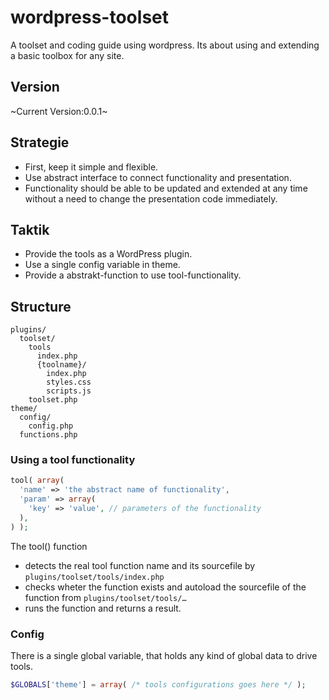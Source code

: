 wordpress-toolset
===============

A toolset and coding guide using wordpress.
Its about using and extending a basic toolbox for any site.

Version
---------------
~Current Version:0.0.1~

Strategie
---------------
- First, keep it simple and flexible.
- Use abstract interface to connect functionality and presentation.
- Functionality should be able to be updated and extended at any time without a need to change the presentation code immediately.

Taktik
---------------
- Provide the tools as a WordPress plugin.
- Use a single config variable in theme.
- Provide a abstrakt-function to use tool-functionality.

Structure
---------------

    plugins/
      toolset/
        tools
          index.php
          {toolname}/
            index.php
            styles.css
            scripts.js
        toolset.php
    theme/
      config/
        config.php
      functions.php
    
### Using a tool functionality

````php
tool( array(
  'name' => 'the abstract name of functionality',
  'param' => array(
    'key' => 'value', // parameters of the functionality
  ),
) );
````
The tool() function
  - detects the real tool function name and its sourcefile by <code>plugins/toolset/tools/index.php</code> 
  - checks wheter the function exists and autoload the sourcefile of the function from <code>plugins/toolset/tools/…</code> 
  - runs the function and returns a result.

### Config

There is a single global variable, that holds any kind of global data to drive tools.
````php
$GLOBALS['theme'] = array( /* tools configurations goes here */ );
````

